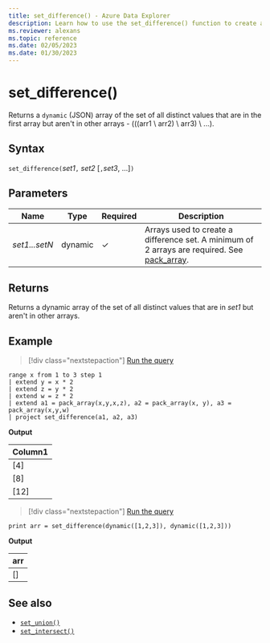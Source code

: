```yaml
---
title: set_difference() - Azure Data Explorer
description: Learn how to use the set_difference() function to create a difference set of all distinct values in the first array that aren't in the other array inputs.
ms.reviewer: alexans
ms.topic: reference
ms.date: 02/05/2023
ms.date: 01/30/2023
---
```

# set_difference()

Returns a `dynamic` (JSON) array of the set of all distinct values that are in the first array but aren't in other arrays - (((arr1 \ arr2) \ arr3) \ ...).

## Syntax

`set_difference(`*set1*`,` *set2* [`,`*set3*, ...]`)`

## Parameters

| Name | Type | Required | Description |
|--|--|--|--|
| *set1...setN* | dynamic | &check; | Arrays used to create a difference set. A minimum of 2 arrays are required. See [pack_array](packarrayfunction.md).|

## Returns

Returns a dynamic array of the set of all distinct values that are in *set1* but aren't in other arrays.

## Example

> [!div class="nextstepaction"]
> <a href="https://dataexplorer.azure.com/clusters/help/databases/Samples?query=H4sIAAAAAAAAA23MsQ7CMAwE0J2vuLFBWdLOfEtltQ4CRBK5kZpE/XicCVWweHi+O6FwZxR4iW845IgJW+YEdznAJXNYUXHTxBXjl5pSPdOu1M5ETi3R8ppJhOpQLKqF3mYsaPx9dp7+dXajq0nik5eMjfO8Prxn4bDwQK6P9ab5AIGKxtfOAAAA" target="_blank">Run the query</a>

```kusto
range x from 1 to 3 step 1
| extend y = x * 2
| extend z = y * 2
| extend w = z * 2
| extend a1 = pack_array(x,y,x,z), a2 = pack_array(x, y), a3 = pack_array(x,y,w)
| project set_difference(a1, a2, a3)
```

**Output**

|Column1|
|---|
|[4]|
|[8]|
|[12]|

> [!div class="nextstepaction"]
> <a href="https://dataexplorer.azure.com/clusters/help/databases/Samples?query=H4sIAAAAAAAAAysoyswrUUgsKlKwVShOLYlPyUxLSy1KzUtO1UipzEvMzUzWiDbUMdIxjtXUUUAX0QQAej8Kqz4AAAA=" target="_blank">Run the query</a>

```kusto
print arr = set_difference(dynamic([1,2,3]), dynamic([1,2,3]))
```

**Output**

|arr|
|---|
|[]|

## See also

* [`set_union()`](setunionfunction.md)
* [`set_intersect()`](setintersectfunction.md)
